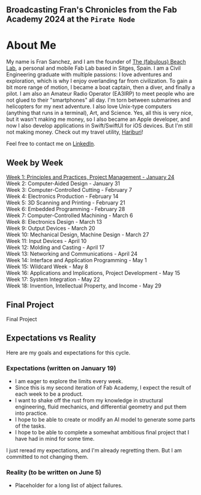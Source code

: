 ## Broadcasting Fran's Chronicles from the Fab Academy 2024 at the `Pirate Node`

# About Me
My name is Fran Sanchez, and I am the founder of [The (fabulous) Beach Lab](http://beachlab.org), a personal and mobile Fab Lab based in Sitges, Spain. I am a Civil Engineering graduate with multiple passions: I love adventures and exploration, which is why I enjoy overlanding far from civilization. To gain a bit more range of motion, I became a boat captain, then a diver, and finally a pilot. I am also an Amateur Radio Operator (EA3IRP) to meet people who are not glued to their "smartphones" all day. I'm torn between submarines and helicopters for my next adventure. I also love Unix-type computers (anything that runs in a terminal), Art, and Science. Yes, all this is very nice, but it wasn't making me money, so I also became an Apple developer, and now I also develop applications in Swift/SwiftUI for iOS devices. But I'm still not making money. Check out my travel utility, [Hariburi](https://apps.apple.com/us/app/hariburi/id1599749190)!

Feel free to contact me on [LinkedIn](https://www.linkedin.com/in/fsancheza/).

## Week by Week
[Week 1: Principles and Practices, Project Management - January 24](w01-en.md)  
Week 2: Computer-Aided Design - January 31    
Week 3: Computer-Controlled Cutting - February 7    
Week 4: Electronics Production - February 14    
Week 5: 3D Scanning and Printing - February 21    
Week 6: Embedded Programming - February 28    
Week 7: Computer-Controlled Machining - March 6    
Week 8: Electronics Design - March 13    
Week 9: Output Devices - March 20    
Week 10: Mechanical Design, Machine Design - March 27    
Week 11: Input Devices - April 10    
Week 12: Molding and Casting - April 17    
Week 13: Networking and Communications - April 24    
Week 14: Interface and Application Programming - May 1    
Week 15: Wildcard Week - May 8    
Week 16: Applications and Implications, Project Development - May 15    
Week 17: System Integration - May 22    
Week 18: Invention, Intellectual Property, and Income - May 29  

## Final Project
Final Project

## Expectations vs Reality

Here are my goals and expectations for this cycle.

### Expectations (written on January 19)
- I am eager to explore the limits every week.
- Since this is my second iteration of Fab Academy, I expect the result of each week to be a product.
- I want to shake off the rust from my knowledge in structural engineering, fluid mechanics, and differential geometry and put them into practice.
- I hope to be able to create or modify an AI model to generate some parts of the tasks.
- I hope to be able to complete a somewhat ambitious final project that I have had in mind for some time.

I just reread my expectations, and I'm already regretting them. But I am committed to not changing them.

### Reality (to be written on June 5)

- Placeholder for a long list of abject failures.